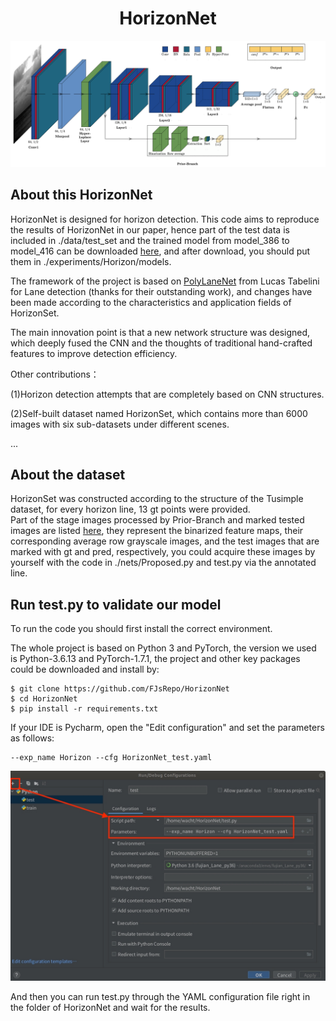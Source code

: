 <div align="center">

# HorizonNet
![HorizonNet](figures/HorizonNet.png "HorizonNet")
</div>

## About this HorizonNet
HorizonNet is designed for horizon detection.
This code aims to reproduce the results of HorizonNet in our paper, hence part of the test data is included in ./data/test_set and 
the trained model from model_386 to model_416 can be downloaded [here](), and after download, you should put them in ./experiments/Horizon/models.

The framework of the project is based on [PolyLaneNet](https://github.com/lucastabelini/PolyLaneNet) from Lucas Tabelini for Lane detection (thanks for their outstanding work),
and changes have been made according to the characteristics and application fields of HorizonSet.
 
The main innovation point is that a new network structure was designed, which deeply fused the CNN and the thoughts of traditional hand-crafted features to improve detection efficiency.

Other contributions：

(1)Horizon detection attempts that are completely based on CNN structures.

(2)Self-built dataset named HorizonSet, which contains more than 6000 images with six sub-datasets under different scenes.

...

## About the dataset
HorizonSet was constructed according to the structure of the Tusimple dataset, for every horizon line, 13 gt points were provided.  
Part of the stage images processed by Prior-Branch and marked tested images are listed [here](), they represent the binarized 
feature maps, their corresponding average row grayscale images, and the test images that are marked with gt and pred, respectively, you could acquire these images by yourself with the code in ./nets/Proposed.py and test.py via the annotated line.

## Run test.py to validate our model
To run the code you should first install the correct environment.

The whole project is based on Python 3 and PyTorch, the version we used is Python-3.6.13 and PyTorch-1.7.1, 
the project and other key packages could be downloaded and install by:

```
$ git clone https://github.com/FJsRepo/HorizonNet
$ cd HorizonNet
$ pip install -r requirements.txt
```

If your IDE is Pycharm, open the "Edit configuration" and set the parameters as follows:
```
--exp_name Horizon --cfg HorizonNet_test.yaml
```
![Setting](figures/Setting.jpg "Setting")

And then you can run test.py through the YAML configuration file right in the folder of HorizonNet and wait for the results.

